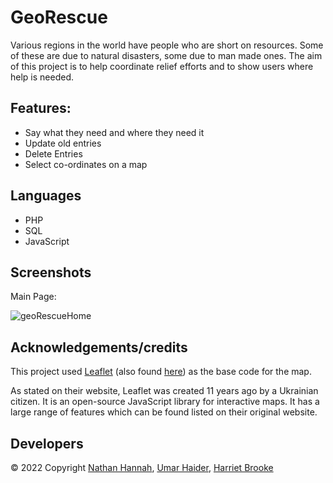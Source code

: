 # GeoRescue

Various regions in the world have people who are short on resources. Some of these are due to natural disasters, some due to man made ones. The aim of this project is to help coordinate relief efforts and to show users where help is needed.

## Features:

- Say what they need and where they need it
- Update old entries
- Delete Entries
- Select co-ordinates on a map

## Languages
- PHP
- SQL
- JavaScript

## Screenshots

Main Page:

![geoRescueHome](https://user-images.githubusercontent.com/74415841/161270440-0d38d9a7-1545-4a01-80d9-f9e0b95070f9.PNG)

## Acknowledgements/credits

This project used [Leaflet](https://leafletjs.com/) (also found [here](https://leafletjs.com/SlavaUkraini/)) as the base code for the map.

As stated on their website, Leaflet was created 11 years ago by a Ukrainian citizen. It is an open-source JavaScript library for interactive maps. It has a large range of features which can be found listed on their original website.

## Developers

© 2022 Copyright [Nathan Hannah](https://github.com/nathanhannah122), [Umar Haider](https://github.com/umarhaider), [Harriet Brooke](https://github.com/HB135)
